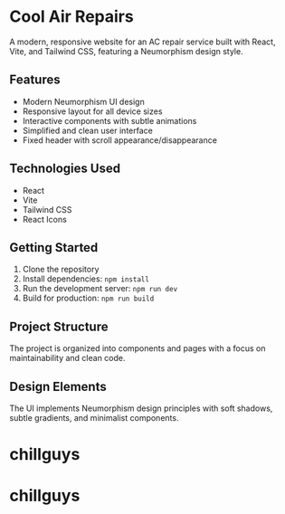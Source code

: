 # Cool Air Repairs

A modern, responsive website for an AC repair service built with React, Vite, and Tailwind CSS, featuring a Neumorphism design style.

## Features

- Modern Neumorphism UI design
- Responsive layout for all device sizes
- Interactive components with subtle animations
- Simplified and clean user interface
- Fixed header with scroll appearance/disappearance

## Technologies Used

- React
- Vite
- Tailwind CSS
- React Icons

## Getting Started

1. Clone the repository
2. Install dependencies: `npm install`
3. Run the development server: `npm run dev`
4. Build for production: `npm run build`

## Project Structure

The project is organized into components and pages with a focus on maintainability and clean code.

## Design Elements

The UI implements Neumorphism design principles with soft shadows, subtle gradients, and minimalist components.
# chillguys
# chillguys
